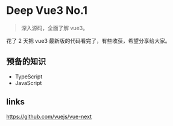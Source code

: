 # Deep Vue3 No.1

> 深入源码，全面了解 vue3。

花了 2 天把 vue3 最新版的代码看完了，有些收获，希望分享给大家。

## 预备的知识

- TypeScript
- JavaScript

## links

https://github.com/vuejs/vue-next
